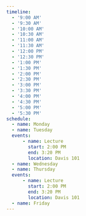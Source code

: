 ```yaml
---
timeline:
  - '9:00 AM'
  - '9:30 AM'
  - '10:00 AM'
  - '10:30 AM'
  - '11:00 AM'
  - '11:30 AM'
  - '12:00 PM'
  - '12:30 PM'
  - '1:00 PM'
  - '1:30 PM'
  - '2:00 PM'
  - '2:30 PM'
  - '3:00 PM'
  - '3:30 PM'
  - '4:00 PM'
  - '4:30 PM'
  - '5:00 PM'
  - '5:30 PM'
schedule:
  - name: Monday
  - name: Tuesday
  events:
      - name: Lecture
        start: 2:00 PM
        end: 3:20 PM
        location: Davis 101
  - name: Wednesday
  - name: Thursday
  events:
      - name: Lecture
        start: 2:00 PM
        end: 3:20 PM
        location: Davis 101
  - name: Friday
---
```

